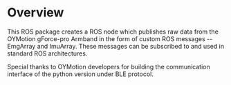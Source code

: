 # Overview
This ROS package creates a ROS node which publishes raw data from the OYMotion gForce-pro Armband in the form of custom ROS messages -- EmgArray and ImuArray.
These messages can be subscribed to and used in standard ROS architectures.

Special thanks to OYMotion developers for building the communication interface of the python version under BLE protocol.
